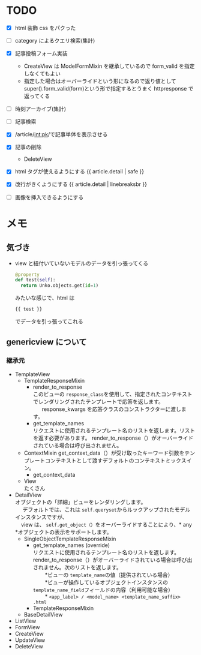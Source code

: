 # TODO

- [x] html 装飾
      css をパクった
- [ ] category によるクエリ検索(集計)
- [x] 記事投稿フォーム実装

  - CreateView は ModelFormMixin を継承しているので form_valid を指定しなくてもよい
  - 指定した場合はオーバーライドという形になるので返り値として super().form_valid(form)という形で指定するとうまく httpresponse で返ってくる

- [ ] 時刻アーカイブ(集計)
- [ ] 記事検索
- [x] /article/<int:pk>/で記事単体を表示させる
- [x] 記事の削除

  - DeleteView

- [x] html タグが使えるようにする
      {{ article.detail | safe }}
- [x] 改行がきくようにする
      {{ article.detail | linebreaksbr }}
- [ ] 画像を挿入できるようにする

# メモ

## 気づき

- view と紐付いていないモデルのデータを引っ張ってくる

  ```python
  @property
  def test(self):
    return Unko.objects.get(id=1)
  ```

  みたいな感じで、html は

  ```html
  {{ test }}
  ```

  でデータを引っ張ってこれる

## genericview について

### 継承元

- TemplateView
  - TemplateResponseMixin
    - render_to_response  
       このビューの `response_class`を使用して、指定されたコンテキストでレンダリングされたテンプレートで応答を返します。  
            response_kwargs を応答クラスのコンストラクターに渡します。
    - get_template_names  
      リクエストに使用されるテンプレート名のリストを返します。リストを返す必要があります。 render_to_response（）がオーバーライドされている場合は呼び出されません。
  - ContextMixin
    get_context_data（）が受け取ったキーワード引数をテンプレートコンテキストとして渡すデフォルトのコンテキストミックスイン。
    - get_context_data
  - View  
    たくさん
- DetailView  
   オブジェクトの「詳細」ビューをレンダリングします。  
        デフォルトでは、これは `self.queryset`からルックアップされたモデルインスタンスですが、  
       view は、 `self.get_object（）`をオーバーライドすることにより、* any *オブジェクトの表示をサポートします。
  - SingleObjectTemplateResponseMixin
    - get_template_names (override)  
       リクエストに使用されるテンプレート名のリストを返します。 render_to_response（）がオーバーライドされている場合は呼び出されません。次のリストを返します。  
              *ビューの `template_name`の値（提供されている場合）  
              *ビューが操作しているオブジェクトインスタンスの `template_name_field`フィールドの内容（利用可能な場合）  
              \* `<app_label> / <model_name> <template_name_suffix> .html`
    - TemplateResponseMixin
  - BaseDetailView
- ListView
- FormView
- CreateView
- UpdateView
- DeleteView
